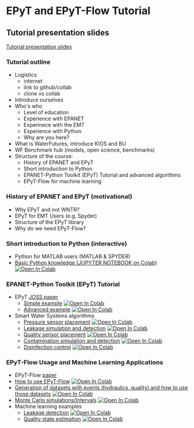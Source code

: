 # EPyT and EPyT-Flow Tutorial

## Tutorial presentation slides 
[Tutorial presentation slides](https://ucy-my.sharepoint.com/:f:/g/personal/mkiria01_ucy_ac_cy/Ej0n6JKNmY1KpDv7EYEVtmcB1uWLfCQO9Cnk5v8Jjt6IHw?e=E18hgz)

### Tutorial outline
- Logistics
  - internet
  - link to github/collab
  - clone vs collab
- Introduce ourselves
- Who's who
  - Level of education
  - Experience with EPANET
  - Experinece with the EMT
  - Experience with Python
  - Why are you here?
- What is WaterFutures, introduce KIOS and BU
- WF Benchmark hub (models, open science, benchmarks)
- Structure of the course:
  - History of EPANET and EPyT
  - Short introduction to Python
  - EPANET-Python Toolkit (EPyT) Tutorial and advanced algorithms
  - EPyT-Flow for machine learning

### History of EPANET and EPyT (motivational)
- Why EPyT and not WNTR?
- EPyT for EMT Users (e.g. Spyder)
- Structure of the EPyT library
- Why do we need EPyT-Flow?

### Short introduction to Python (interactive)
- Python for MATLAB users (MATLAB & SPYDER)
- [Basic Python knowledge (JUPYTER NOTEBOOK on Colab)](PythonCrashCourse/Python101.ipynb) <a target="_blank" href="https://colab.research.google.com/github/WaterFutures/EPyT-and-EPyT-Flow-Tutorial/blob/main/PythonCrashCourse/Python101.ipynb"><img src="https://colab.research.google.com/assets/colab-badge.svg" alt="Open In Colab"/></a>

### EPANET-Python Toolkit (EPyT) Tutorial
- EPyT [JOSS paper](https://joss.theoj.org/papers/10.21105/joss.05947)
  - [Simple example](epyt_joss_simple_example.ipynb) <a target="_blank" href="https://colab.research.google.com/github/WaterFutures/EPyT-and-EPyT-Flow-Tutorial/blob/main/epyt_joss_simple_example.ipynb"><img src="https://colab.research.google.com/assets/colab-badge.svg" alt="Open In Colab"/></a>
  - [Advanced example](epyt_joss_advance_example.ipynb) <a target="_blank" href="https://colab.research.google.com/github/WaterFutures/EPyT-and-EPyT-Flow-Tutorial/blob/main/epyt_joss_advance_example.ipynb"><img src="https://colab.research.google.com/assets/colab-badge.svg" alt="Open In Colab"/></a>  
- Smart Water Systems algorithms
  - [Pressure sensor placement](epyt_pressure_sensor_placement.ipynb) <a target="_blank" href="https://colab.research.google.com/github/WaterFutures/EPyT-and-EPyT-Flow-Tutorial/blob/main/epyt_pressure_sensor_placement.ipynb"><img src="https://colab.research.google.com/assets/colab-badge.svg" alt="Open In Colab"/></a>
  - [Leakage simulation and detection](epyt_leakage_simulation_and_detection.ipynb)  <a target="_blank" href="https://colab.research.google.com/github/WaterFutures/EPyT-and-EPyT-Flow-Tutorial/blob/main/epyt_leakage_simulation_and_detection.ipynb"><img src="https://colab.research.google.com/assets/colab-badge.svg" alt="Open In Colab"/></a>
  - [Quality sensor placement](epyt_quality_sensor_placement.ipynb) <a target="_blank" href="https://colab.research.google.com/github/WaterFutures/EPyT-and-EPyT-Flow-Tutorial/blob/main/epyt_quality_sensor_placement.ipynb"><img src="https://colab.research.google.com/assets/colab-badge.svg" alt="Open In Colab"/></a>
  - [Contamination simulation and detection](epyt_contamination_modelling_and_detection.ipynb)  <a target="_blank" href="https://colab.research.google.com/github/WaterFutures/EPyT-and-EPyT-Flow-Tutorial/blob/main/epyt_contamination_modelling_and_detection.ipynb"><img src="https://colab.research.google.com/assets/colab-badge.svg" alt="Open In Colab"/></a>
  - [Disinfection control](epyt_optimal_chlorine_dosage_scheduling.ipynb)  <a target="_blank" href="https://colab.research.google.com/github/WaterFutures/EPyT-and-EPyT-Flow-Tutorial/blob/main/epyt_optimal_chlorine_dosage_scheduling.ipynb"><img src="https://colab.research.google.com/assets/colab-badge.svg" alt="Open In Colab"/></a>

### EPyT-Flow Usage and Machine Learning Applications
- EPyT-Flow [paper](https://arxiv.org/pdf/2406.02078)
- [How to use EPyT-Flow](epytflow_intro.ipynb) <a target="_blank" href="https://colab.research.google.com/github/WaterFutures/EPyT-and-EPyT-Flow-Tutorial/blob/main/epytflow_intro.ipynb"><img src="https://colab.research.google.com/assets/colab-badge.svg" alt="Open In Colab"/></a>
- [Generation of datasets with events (hydraulics, quality) and how to use those datasets](epytflow_datageneration.ipynb) <a target="_blank" href="https://colab.research.google.com/github/WaterFutures/EPyT-and-EPyT-Flow-Tutorial/blob/main/epytflow_datageneration.ipynb"><img src="https://colab.research.google.com/assets/colab-badge.svg" alt="Open In Colab"/></a>
- [Monte Carlo simulations/Intervals](epytflow_montecarlo.ipynb) <a target="_blank" href="https://colab.research.google.com/github/WaterFutures/EPyT-and-EPyT-Flow-Tutorial/blob/main/epytflow_montecarlo.ipynb"><img src="https://colab.research.google.com/assets/colab-badge.svg" alt="Open In Colab"/></a>
- Machine learning examples
  - [Leakage detection](epytflow_leakagedetection.ipynb) <a target="_blank" href="https://colab.research.google.com/github/WaterFutures/EPyT-and-EPyT-Flow-Tutorial/blob/main/epytflow_leakagedetection.ipynb"><img src="https://colab.research.google.com/assets/colab-badge.svg" alt="Open In Colab"/></a>
  - [Quality state estimation](epytflow_quality.ipynb) <a target="_blank" href="https://colab.research.google.com/github/WaterFutures/EPyT-and-EPyT-Flow-Tutorial/blob/main/epytflow_quality.ipynb"><img src="https://colab.research.google.com/assets/colab-badge.svg" alt="Open In Colab"/></a>

